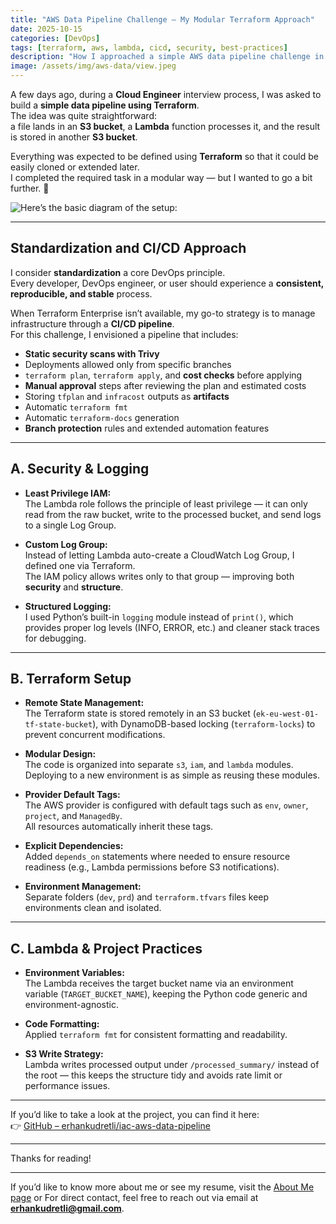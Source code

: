 ```yaml
---
title: "AWS Data Pipeline Challenge — My Modular Terraform Approach"
date: 2025-10-15
categories: [DevOps]
tags: [terraform, aws, lambda, cicd, security, best-practices]
description: "How I approached a simple AWS data pipeline challenge in a Cloud Engineer interview using Terraform modules, security best practices, and CI/CD automation."
image: /assets/img/aws-data/view.jpeg
---
```


A few days ago, during a **Cloud Engineer** interview process, I was asked to build a **simple data pipeline using Terraform**.  
The idea was quite straightforward:  
a file lands in an **S3 bucket**, a **Lambda** function processes it, and the result is stored in another **S3 bucket**.  

Everything was expected to be defined using **Terraform** so that it could be easily cloned or extended later.  
I completed the required task in a modular way — but I wanted to go a bit further. 🙂  

  ![Here’s the basic diagram of the setup:](assets/img/aws-data/diagram.png)


---

## Standardization and CI/CD Approach

I consider **standardization** a core DevOps principle.  
Every developer, DevOps engineer, or user should experience a **consistent, reproducible, and stable** process.  

When Terraform Enterprise isn’t available, my go-to strategy is to manage infrastructure through a **CI/CD pipeline**.  
For this challenge, I envisioned a pipeline that includes:

- **Static security scans with Trivy**  
- Deployments allowed only from specific branches  
- `terraform plan`, `terraform apply`, and **cost checks** before applying  
- **Manual approval** steps after reviewing the plan and estimated costs  
- Storing `tfplan` and `infracost` outputs as **artifacts**  
- Automatic `terraform fmt`  
- Automatic `terraform-docs` generation  
- **Branch protection** rules and extended automation features  

---

## A. Security & Logging

- **Least Privilege IAM:**  
  The Lambda role follows the principle of least privilege — it can only read from the raw bucket, write to the processed bucket, and send logs to a single Log Group.

- **Custom Log Group:**  
  Instead of letting Lambda auto-create a CloudWatch Log Group, I defined one via Terraform.  
  The IAM policy allows writes only to that group — improving both **security** and **structure**.

- **Structured Logging:**  
  I used Python’s built-in `logging` module instead of `print()`, which provides proper log levels (INFO, ERROR, etc.) and cleaner stack traces for debugging.

---

## B. Terraform Setup

- **Remote State Management:**  
  The Terraform state is stored remotely in an S3 bucket (`ek-eu-west-01-tf-state-bucket`), with DynamoDB-based locking (`terraform-locks`) to prevent concurrent modifications.

- **Modular Design:**  
  The code is organized into separate `s3`, `iam`, and `lambda` modules.  
  Deploying to a new environment is as simple as reusing these modules.

- **Provider Default Tags:**  
  The AWS provider is configured with default tags such as `env`, `owner`, `project`, and `ManagedBy`.  
  All resources automatically inherit these tags.

- **Explicit Dependencies:**  
  Added `depends_on` statements where needed to ensure resource readiness (e.g., Lambda permissions before S3 notifications).

- **Environment Management:**  
  Separate folders (`dev`, `prd`) and `terraform.tfvars` files keep environments clean and isolated.

---

## C. Lambda & Project Practices

- **Environment Variables:**  
  The Lambda receives the target bucket name via an environment variable (`TARGET_BUCKET_NAME`), keeping the Python code generic and environment-agnostic.

- **Code Formatting:**  
  Applied `terraform fmt` for consistent formatting and readability.

- **S3 Write Strategy:**  
  Lambda writes processed output under `/processed_summary/` instead of the root — this keeps the structure tidy and avoids rate limit or performance issues.

---

If you’d like to take a look at the project, you can find it here:  
👉 [GitHub – erhankudretli/iac-aws-data-pipeline](https://github.com/erhankudretli/iac-aws-data-pipeline)

---

Thanks for reading!  

---


If you’d like to know more about me or see my resume, visit the [About Me page](/about-me) or For direct contact, feel free to reach out via email at **erhankudretli@gmail.com**.
